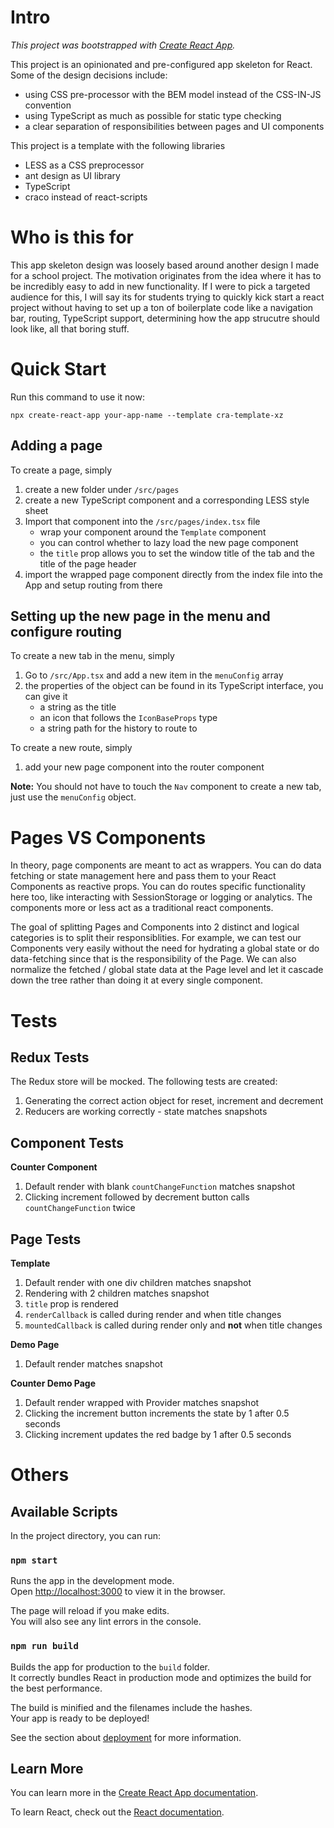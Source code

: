# Intro
*This project was bootstrapped with [Create React App](https://github.com/facebook/create-react-app).*

This project is an opinionated and pre-configured app skeleton for React. Some of the design decisions include:
- using CSS pre-processor with the BEM model instead of the CSS-IN-JS convention
- using TypeScript as much as possible for static type checking
- a clear separation of responsibilities between pages and UI components

This project is a template with the following libraries
- LESS as a CSS preprocessor
- ant design as UI library
- TypeScript
- craco instead of react-scripts

# Who is this for

This app skeleton design was loosely based around another design I made for a school project. The motivation originates from the idea where it has to be incredibly easy to add in new functionality. If I were to pick a targeted audience for this, I will say its for students trying to quickly kick start a react project without having to set up a ton of boilerplate code like a navigation bar, routing, TypeScript support, determining how the app strucutre should look like, all that boring stuff.

# Quick Start

Run this command to use it now:

`npx create-react-app your-app-name --template cra-template-xz`

## Adding a page

To create a page, simply 
1. create a new folder under `/src/pages`
2. create a new TypeScript component and a corresponding LESS style sheet
3. Import that component into the `/src/pages/index.tsx` file
   - wrap your component around the `Template` component
   - you can control whether to lazy load the new page component
   - the `title` prop allows you to set the window title of the tab and the title of the page header
4. import the wrapped page component directly from the index file into the App and setup routing from there

## Setting up the new page in the menu and configure routing

To create a new tab in the menu, simply
1. Go to `/src/App.tsx` and add a new item in the `menuConfig` array
2. the properties of the object can be found in its TypeScript interface, you can give it
   - a string as the title
   - an icon that follows the `IconBaseProps` type
   - a string path for the history to route to

To create a new route, simply
1. add your new page component into the router component

**Note:** You should not have to touch the `Nav` component to create a new tab, just use the `menuConfig` object.

# Pages VS Components

In theory, page components are meant to act as wrappers. You can do data fetching or state management here and pass them to your React Components as reactive props. You can do routes specific functionality here too, like interacting with SessionStorage or logging or analytics. The components more or less act as a traditional react components. 

The goal of splitting Pages and Components into 2 distinct and logical categories is to split their responsiblities. For example, we can test our Components very easily without the need for hydrating a global state or do data-fetching since that is the responsibility of the Page. We can also normalize the fetched / global state data at the Page level and let it cascade down the tree rather than doing it at every single component.

# Tests

## Redux Tests

The Redux store will be mocked. The following tests are created:
1. Generating the correct action object for reset, increment and decrement
2. Reducers are working correctly - state matches snapshots

## Component Tests

**Counter Component**
1. Default render with blank `countChangeFunction` matches snapshot
2. Clicking increment followed by decrement button calls `countChangeFunction` twice

## Page Tests

**Template**
1. Default render with one div children matches snapshot
2. Rendering with 2 children matches snapshot
3. `title` prop is rendered
4. `renderCallback` is called during render and when title changes
5. `mountedCallback` is called during render only and **not** when title changes

**Demo Page**
1. Default render matches snapshot

**Counter Demo Page**
1. Default render wrapped with Provider matches snapshot
2. Clicking the increment button increments the state by 1 after 0.5 seconds
3. Clicking increment updates the red badge by 1 after 0.5 seconds

# Others

## Available Scripts

In the project directory, you can run:

### `npm start`

Runs the app in the development mode.\
Open [http://localhost:3000](http://localhost:3000) to view it in the browser.

The page will reload if you make edits.\
You will also see any lint errors in the console.

### `npm run build`

Builds the app for production to the `build` folder.\
It correctly bundles React in production mode and optimizes the build for the best performance.

The build is minified and the filenames include the hashes.\
Your app is ready to be deployed!

See the section about [deployment](https://facebook.github.io/create-react-app/docs/deployment) for more information.

## Learn More

You can learn more in the [Create React App documentation](https://facebook.github.io/create-react-app/docs/getting-started).

To learn React, check out the [React documentation](https://reactjs.org/).
